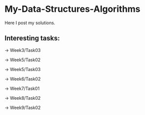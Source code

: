 # My-Data-Structures-Algorithms

Here I post my solutions.

## Interesting tasks: 

-> Week3/Task03

-> Week5/Task02

-> Week5/Task03

-> Week6/Task02

-> Week7/Task01

-> Week8/Task02

-> Week9/Task02
